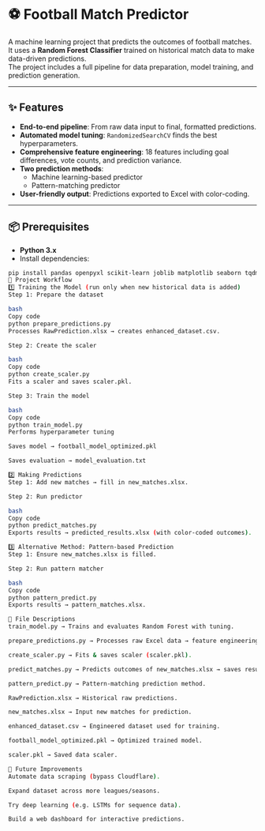 # ⚽ Football Match Predictor

A machine learning project that predicts the outcomes of football matches.  
It uses a **Random Forest Classifier** trained on historical match data to make data-driven predictions.  
The project includes a full pipeline for data preparation, model training, and prediction generation.

---

## ✨ Features
- **End-to-end pipeline**: From raw data input to final, formatted predictions.  
- **Automated model tuning**: `RandomizedSearchCV` finds the best hyperparameters.  
- **Comprehensive feature engineering**: 18 features including goal differences, vote counts, and prediction variance.  
- **Two prediction methods**:  
  - Machine learning-based predictor  
  - Pattern-matching predictor  
- **User-friendly output**: Predictions exported to Excel with color-coding.  

---

## 📦 Prerequisites
- **Python 3.x**  
- Install dependencies:  
```bash
pip install pandas openpyxl scikit-learn joblib matplotlib seaborn tqdm
🔄 Project Workflow
1️⃣ Training the Model (run only when new historical data is added)
Step 1: Prepare the dataset

bash
Copy code
python prepare_predictions.py
Processes RawPrediction.xlsx → creates enhanced_dataset.csv.

Step 2: Create the scaler

bash
Copy code
python create_scaler.py
Fits a scaler and saves scaler.pkl.

Step 3: Train the model

bash
Copy code
python train_model.py
Performs hyperparameter tuning

Saves model → football_model_optimized.pkl

Saves evaluation → model_evaluation.txt

2️⃣ Making Predictions
Step 1: Add new matches → fill in new_matches.xlsx.

Step 2: Run predictor

bash
Copy code
python predict_matches.py
Exports results → predicted_results.xlsx (with color-coded outcomes).

3️⃣ Alternative Method: Pattern-based Prediction
Step 1: Ensure new_matches.xlsx is filled.

Step 2: Run pattern matcher

bash
Copy code
python pattern_predict.py
Exports results → pattern_matches.xlsx.

📂 File Descriptions
train_model.py → Trains and evaluates Random Forest with tuning.

prepare_predictions.py → Processes raw Excel data → feature engineering → enhanced_dataset.csv.

create_scaler.py → Fits & saves scaler (scaler.pkl).

predict_matches.py → Predicts outcomes of new_matches.xlsx → saves results.

pattern_predict.py → Pattern-matching prediction method.

RawPrediction.xlsx → Historical raw predictions.

new_matches.xlsx → Input new matches for prediction.

enhanced_dataset.csv → Engineered dataset used for training.

football_model_optimized.pkl → Optimized trained model.

scaler.pkl → Saved data scaler.

🚀 Future Improvements
Automate data scraping (bypass Cloudflare).

Expand dataset across more leagues/seasons.

Try deep learning (e.g. LSTMs for sequence data).

Build a web dashboard for interactive predictions.
